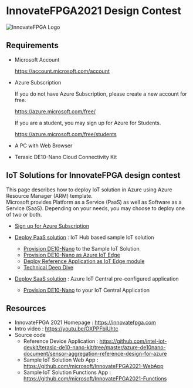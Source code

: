 <!---
date : 9/1/2021
author : Daisuke Nakahara <daisuken@microsoft.com>
reviewer : Berry Tsai <betsai@microsoft.com>; Takehiro Hirai <takehiro.hirai@microsoft.com>
Maintainer : 
title : Azure IoT Sample Solution for InnovateFPGA 2021
--->

# InnovateFPGA2021 Design Contest

![InnovateFPGA Logo](images/Logo-Banner.png)

## Requirements

- Microsoft Account  

  <https://account.microsoft.com/account>

- Azure Subscription  

    If you do not have Azure Subscription, please create a new account for free.  

    <https://azure.microsoft.com/free/>  

    If you are a student, you may sign up for Azure for Students.

    <https://azure.microsoft.com/free/students>  

- A PC with Web Browser
- Terasic DE10-Nano Cloud Connectivity Kit

## IoT Solutions for InnovateFPGA design contest

This page describes how to deploy IoT solution in Azure using Azure Resource Manager (ARM) template.  
Microsoft provides Platform as a Service (PaaS) as well as Software as a Service (SaaS).  Depending on your needs, you may choose to deploy one of two or both.  

- [Sign up for Azure Subscription](docs/AzureSignup.md)  
- [Deploy PaaS solution](docs/PaaS-Deploy.md) : IoT Hub based sample IoT solution  
  - [Provision DE10-Nano](docs/PaaS-Provision.md) to the Sample IoT Solution
  - [Provision DE10-Nano as Azure IoT Edge](docs/DE10-Nano-IoTEdge.md)
  - [Deploy Reference Application as IoT Edge module](docs/DE10-Nano-IoTEdge-Deploy.md)
  - [Technical Deep Dive](docs/PaaS-DeepDive.md)

- [Deploy SaaS solution](docs/SaaS-Deploy.md) : Azure IoT Central pre-configured application
  - [Provision DE10-Nano](docs/SaaS-Provision.md) to your IoT Central Application

## Resources

- InnovateFPGA 2021 Homepage : <https://innovatefpga.com>
- Intro video : <https://youtu.be/OXPPFblUhtc>
- Source code
  - Reference Device Application : <https://github.com/intel-iot-devkit/terasic-de10-nano-kit/tree/master/azure-de10nano-document/sensor-aggregation-reference-design-for-azure>
  - Sample IoT Solution Web App : <https://github.com/microsoft/InnovateFPGA2021-WebApp>
  - Sample IoT Solution Functions App : <https://github.com/microsoft/InnovateFPGA2021-Functions>
